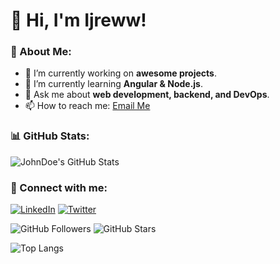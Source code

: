 # 👋 Hi, I'm Ijreww!

### 🚀 About Me:
- 🔭 I’m currently working on **awesome projects**.
- 🌱 I’m currently learning **Angular & Node.js**.
- 💬 Ask me about **web development, backend, and DevOps**.
- 📫 How to reach me: [Email Me](ihzrafahrullizian@gmail.com)

### 📊 GitHub Stats:
![JohnDoe's GitHub Stats](https://github-readme-stats.vercel.app/api?username=ihzrafy&show_icons=true&theme=radical)

### 📡 Connect with me:
[![LinkedIn](https://img.shields.io/badge/-LinkedIn-blue?style=flat&logo=linkedin)](https://linkedin.com/in/johndoe)
[![Twitter](https://img.shields.io/badge/-Twitter-blue?style=flat&logo=twitter)](https://twitter.com/johndoe)

![GitHub Followers](https://img.shields.io/github/followers/johnDoe?style=social)
![GitHub Stars](https://img.shields.io/github/stars/johnDoe?style=social)

![Top Langs](https://github-readme-stats.vercel.app/api/top-langs/?username=johnDoe&layout=compact&theme=radical)

